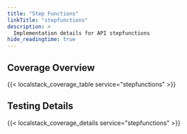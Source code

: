 ```yaml
---
title: "Step Functions"
linkTitle: "stepfunctions"
description: >
  Implementation details for API stepfunctions
hide_readingtime: true
---
```


## Coverage Overview

{{< localstack_coverage_table service="stepfunctions" >}}

## Testing Details

{{< localstack_coverage_details service="stepfunctions" >}}
